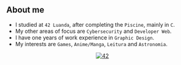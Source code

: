 ## About me

- I studied at `42 Luanda`, after completing the `Piscine`, mainly in `C`.
- My other areas of focus are `Cybersecurity` and `Developer Web`.
- I have one years of work experience in `Graphic Design`.
- My interests are `Games`, `Anime/Manga`, `Leitura` and `Astronomia`.
<p align="center">
 <a href='https://profile.intra.42.fr/users/bmidimo' target="_blank"><img alt='42' src='https://img.shields.io/badge/Luamda-100000?style=flat&logo=42&logoColor=white&labelColor=000000&color=000000'/></a>
  </a>
